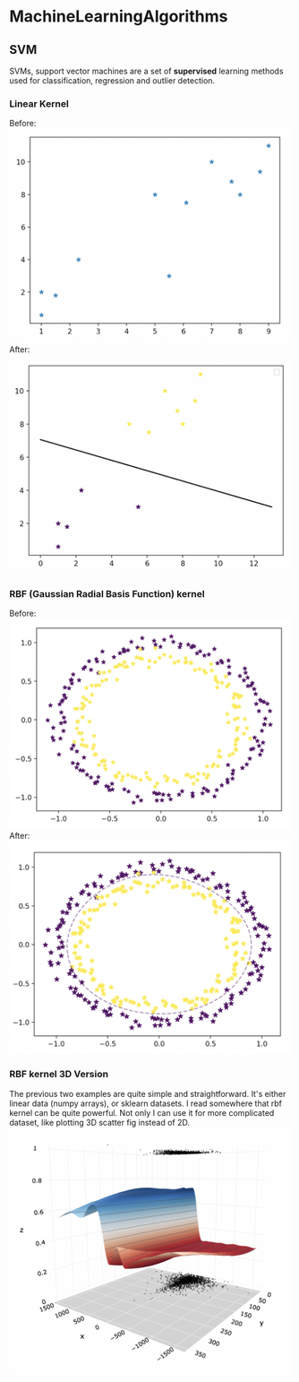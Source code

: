 # MachineLearningAlgorithms

## SVM
SVMs, support vector machines are a set of **supervised** learning methods used for classification, regression and outlier detection. 

### Linear Kernel
Before:
![Screenshots](screenshots/LinearSVM-before.png)
After:
![Screenshots](screenshots/LinearSVM-after.png)

### RBF (Gaussian Radial Basis Function) kernel 
Before:
![Screenshots](screenshots/RbfSVM-before.png)
After:
![Screenshots](screenshots/RbfSVM-after.png)

### RBF kernel 3D Version
The previous two examples are quite simple and straightforward. It's either linear data (numpy arrays), or sklearn datasets.
I read somewhere that rbf kernel can be quite powerful. Not only I can use it for more complicated dataset, like plotting 3D scatter fig instead of 2D.
![Screenshots](screenshots/Rbf3DSVM.png)
